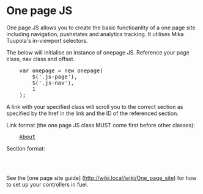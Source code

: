 # One page JS

One page JS allows you to create the basic functioanlity of a one page site including navigation, pushstates and analytics tracking. It utilises Mika Tuupola's in-viewport selectors.

The below will initialise an instance of onepage JS. Reference your page class, nav class and offset.

<pre>
	var onepage = new onepage(
		$('.js-page'),
		$('.js-nav'),
		1
	);	
</pre>

A link with your specified class will scroll you to the correct section as specified by the href in the link and the ID of the referenced section. 

Link format (the one page JS class MUST come first before other classes): 

<pre>
	<a href="about" class="js-nav">About</a>
</pre>

Section format:

<pre>
	<div class="js-page" data-page="about" id="about"></div>	
</pre>

See the [one page site guide] (http://wiki.local/wiki/One_page_site) for how to set up your controllers in fuel.
